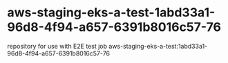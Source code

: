 # aws-staging-eks-a-test-1abd33a1-96d8-4f94-a657-6391b8016c57-76
repository for use with E2E test job aws-staging-eks-a-test:1abd33a1-96d8-4f94-a657-6391b8016c57-76
